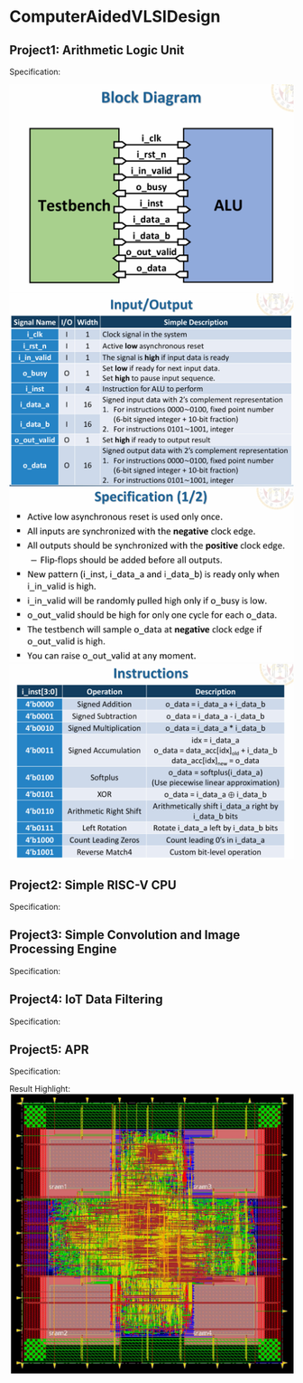 # ComputerAidedVLSIDesign

## Project1: Arithmetic Logic Unit
Specification:

![My animated logo](./Project1/p1.png)
![My animated logo](./Project1/p2.png)
![My animated logo](./Project1/p3.png)
![My animated logo](./Project1/p4.png)


## Project2:  Simple RISC-V CPU
Specification:

## Project3: Simple Convolution and Image Processing Engine
Specification:

## Project4: IoT Data Filtering
Specification:

## Project5: APR
Specification:

Result Highlight:
![My animated logo](./Project5/p1.png)
